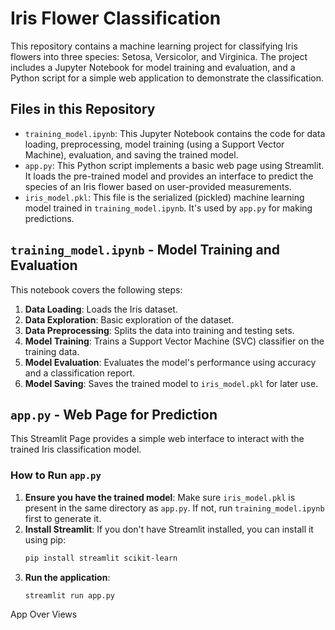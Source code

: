 # Iris Flower Classification

This repository contains a machine learning project for classifying Iris flowers into three species: Setosa, Versicolor, and Virginica. The project includes a Jupyter Notebook for model training and evaluation, and a Python script for a simple web application to demonstrate the classification.

## Files in this Repository

- `training_model.ipynb`: This Jupyter Notebook contains the code for data loading, preprocessing, model training (using a Support Vector Machine), evaluation, and saving the trained model.
- `app.py`: This Python script implements a basic web page using Streamlit. It loads the pre-trained model and provides an interface to predict the species of an Iris flower based on user-provided measurements.
- `iris_model.pkl`: This file is the serialized (pickled) machine learning model trained in `training_model.ipynb`. It's used by `app.py` for making predictions.

## `training_model.ipynb` - Model Training and Evaluation

This notebook covers the following steps:

1.  **Data Loading**: Loads the Iris dataset.
2.  **Data Exploration**: Basic exploration of the dataset.
3.  **Data Preprocessing**: Splits the data into training and testing sets.
4.  **Model Training**: Trains a Support Vector Machine (SVC) classifier on the training data.
5.  **Model Evaluation**: Evaluates the model's performance using accuracy and a classification report.
6.  **Model Saving**: Saves the trained model to `iris_model.pkl` for later use.

## `app.py` - Web Page for Prediction

This Streamlit Page provides a simple web interface to interact with the trained Iris classification model.

### How to Run `app.py`

1.  **Ensure you have the trained model**: Make sure `iris_model.pkl` is present in the same directory as `app.py`. If not, run `training_model.ipynb` first to generate it.
2.  **Install Streamlit**: If you don't have Streamlit installed, you can install it using pip:
    ```bash
    pip install streamlit scikit-learn
    ```
3.  **Run the application**:
    ```bash
    streamlit run app.py
    ```

App Over Views
<img a=''>
<img a=''>
<img a=''>
<img a=''>
